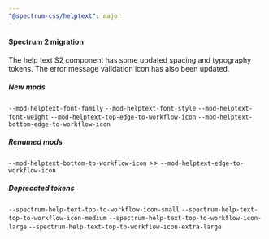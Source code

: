 ```yaml
---
"@spectrum-css/helptext": major
---
```


#### Spectrum 2 migration

The help text S2 component has some updated spacing and typography tokens. The error message validation icon has also been updated.

##### New mods

`--mod-helptext-font-family`
`--mod-helptext-font-style`
`--mod-helptext-font-weight`
`--mod-helptext-top-edge-to-workflow-icon`
`--mod-helptext-bottom-edge-to-workflow-icon`

##### Renamed mods

`--mod-helptext-bottom-to-workflow-icon` >> `--mod-helptext-edge-to-workflow-icon`

##### Deprecated tokens

`--spectrum-help-text-top-to-workflow-icon-small`
`--spectrum-help-text-top-to-workflow-icon-medium`
`--spectrum-help-text-top-to-workflow-icon-large`
`--spectrum-help-text-top-to-workflow-icon-extra-large`
